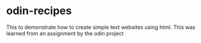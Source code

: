 # odin-recipes
This to demonstrate how to create simple text websites using html. This was learned from an assignment by the odin project
